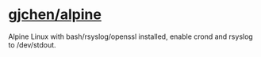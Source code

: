 # <a href="https://hub.docker.com/r/gjchen/alpine" target="_blank">gjchen/alpine</a>
Alpine Linux with bash/rsyslog/openssl installed, enable crond and rsyslog to /dev/stdout.
